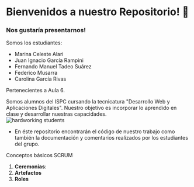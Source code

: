 



<h1> Bienvenidos a nuestro Repositorio!  &#129409 </h1>
  
 <h3>  Nos gustaría presentarnos! </h3> 
  
  Somos los estudiantes:
  - Marina Celeste Alari
  - Juan Ignacio García Rampini
  - Fernando Manuel Tadeo Suárez
  - Federico Musarra 
  - Carolina García Rivas
  
  Pertenecientes a Aula 6. 
  
  
 Somos alumnos del ISPC cursando la tecnicatura "Desarrollo Web y Aplicaciones Digitales". Nuestro objetivo es incorporar lo aprendido en clase y desarrollar nuestras capacidades.  
  ![hardworking students](https://user-images.githubusercontent.com/106404328/172562213-1633de4f-60e1-441d-9310-9cd1c8bd5614.gif)

  
  
  - En éste repositorio encontrarán el código de nuestro trabajo como también la documentación y comentarios realizados por los estudiantes del grupo.
  
  
Conceptos básicos SCRUM
1) **Ceremonias**: 
2) **Artefactos**
3) **Roles**

